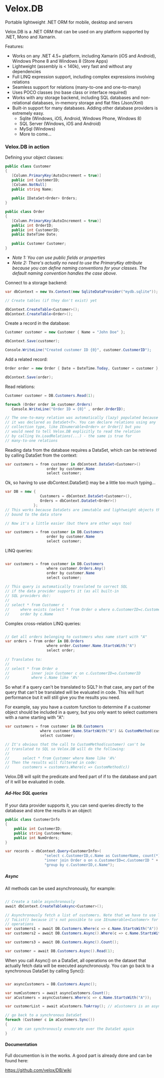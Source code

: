 # Velox.DB
Portable lightweight .NET ORM for mobile, desktop and servers

Velox.DB is a .NET ORM that can be used on any platform supported by .NET, Mono and Xamarin.

Features:
- Works on any .NET 4.5+ platform, including Xamarin (iOS and Android), Windows Phone 8 and Windows 8 (Store Apps)
- Lightweight (assembly is < 140k), very fast and without any dependencies
- Full LINQ expression support, including complex expressions involving relations
- Seamless support for relations (many-to-one and one-to-many)
- Uses POCO classes (no base class or interface required)
- Works with any storage backend, including SQL databases and non-relational databases, in-memory storage and flat files (Json/Xml)
- Built-in support for many databases. Adding other database providers is extremely easy.
  - Sqlite (Windows, iOS, Android, Windows Phone, Windows 8)
  - SQL Server (Windows, iOS and Android)
  - MySql (Windows)
  - More to come...

### Velox.DB in action

Defining your object classes:

```csharp
public class Customer
{
   [Column.PrimaryKey(AutoIncrement = true)]
   public int CustomerID;
   [Column.NotNull]
   public string Name;
   
   public IDataSet<Order> Orders;
}

public class Order
{
   [Column.PrimaryKey(AutoIncrement = true)]
   public int OrderID;
   public int CustomerID;
   public DateTime Date;
   
   public Customer Customer;
}
```

- *Note 1: You can use public fields or properties*
- *Note 2: There's actually no need to use the PrimaryKey attribute because you can define naming conventions for your classes. The default naming convention handles the case above.*

Connect to a storage backend:

```csharp
var dbContext = new Vx.Context(new SqliteDataProvider("mydb.sqlite"));

// Create tables (if they don't exist) yet

dbContext.CreateTable<Customer>();
dbContext.CreateTable<Order>();
```

Create a record in the database:

```csharp
Customer customer = new Customer { Name = "John Doe" };

dbContext.Save(customer);

Console.WriteLine("Created customer ID {0}", customer.CustomerID");
```

Add a related record:

```csharp
Order order = new Order { Date = DateTime.Today, Customer = customer };

dbContext.Save(order);
```

Read relations:

```csharp
Customer customer = DB.Customers.Read(1);

foreach (Order order in customer.Orders)
   Console.WriteLine("Order ID = {0}" , order.OrderID);

// The one-to-many relation was automatically (lazy) populated because
// it was declared as DataSet<T>. You can declare relations using any 
// collection type, like IEnumerable<Order> or Order[] but you
// would need to tell Velox.DB explicitly to read the relation 
// by calling Vx.LoadRelations(...) - the same is true for
// many-to-one relations
```

Reading data from the database requires a DataSet, which can be retrieved by calling DataSet<T> from the context:

```csharp
var customers = from customer in dbContext.DataSet<Customer>() 
                   order by customer.Name 
                   select customer;
```

Ok, so having to use dbContext.DataSet<Customer>() may be a little too much typing...

```csharp
var DB = new {
                Customers = dbContext.DataSet<Customer>(),
                Orders = dbContext.DataSet<Order>()
             };
// This works because DataSets are immutable and lightweight objects that are 
// bound to the data store

// Now it's a little easier (but there are other ways too)

var customers = from customer in DB.Customers
                   order by customer.Name 
                   select customer;
```


LINQ queries:

```csharp

var customers = from customer in DB.Customers 
                   where customer.Orders.Any() 
                   order by customer.Name 
                   select customer;
                   
// This query is automatically translated to correct SQL 
// if the data provider supports it (as all built-in
// SQL providers do):
//
// select * from Customer c 
//     where exists (select * from Order o where o.CustomerID=c.CustomerID) 
//     order by c.Name
```

Complex cross-relation LINQ queries:

```csharp

// Get all orders belonging to customers whos name start with "A"
var orders = from order in DB.Orders 
                   where order.Customer.Name.StartsWith("A")
                   select order;
                   
// Translates to:
//
// select * from Order o 
//          inner join Customer c on c.CustomerID=o.CustomerID 
//          where c.Name like 'A%'
```

So what if a query can't be translated to SQL? In that case, any part of the query that can't be translated will be evaluated in code. This will hurt performance but it will still give you the results you need.

For example, say you have a custom function to determine if a customer object should be included in a query, but you only want to select customers with a name starting with "A":

```csharp
var customers = from customer in DB.Customers 
                where customer.Name.StartsWith("A") && CustomMethod(customer) 
                select customer;

// It's obvious that the call to CustomMethod(customer) can't be 
// translated to SQL so Velox.DB will do the following:
//
//      select * from Customer where Name like 'A%'
// Then the results will filtered in code:
//      customers = customers.Where(c => CustomMethod(c))
```
Velox.DB will split the predicate and feed part of if to the database and part of it will be evaluated in code.

##### Ad-Hoc SQL queries

If your data provider supports it, you can send queries directly to the database and store the results in an object:

```csharp
public class CustomerInfo
{
    public int CustomerID;
    public string CustomerName;
    public int NumOrders;
}

var records = dbContext.Query<CustomerInfo>(
                  "select c.CustomerID,c.Name as CustomerName, count(*) from Customer c " +
                  "inner join Order o on o.CustomerID=c.CustomerID " +
                  "group by c.CustomerID,c.Name");
```
##### Async

All methods can be used asynchronously, for example:

```csharp

// Create a table asynchronously
await dbContext.CreateTableAsync<Customer>();

// Asynchronously fetch a list of customers. Note that we have to use ToArray() or
// ToList() because it's not possible to use IEnumerable<Customer> for asynchronous
// operations
var customers1 = await DB.Customers.Where(c => c.Name.StartsWith("A")).Async().ToArray();
var customers2 = await DB.Customers.Async().Where(c => c.Name.StartsWith("A")).ToArray();

var customers3 = await DB.Customers.Async().Count();

var customer = await DB.Customers.Async().Read(1);
```

When you call Async() on a DataSet, all operations on the dataset that actually fetch data will be executed asynchronously. You can go back to a synchronous DataSet by calling Sync():

```csharp

var asyncCustomers = DB.Customers.Async();

var numCustomers = await asyncCustomers.Count();
var aCustomers = asyncCustomers.Where(c => c.Name.StartsWith("A"));

var customerList = await aCustomers.ToArray(); // aCustomers is an async DataSet

// go back to a synchronous DataSet
foreach (Customer c in aCustomers.Sync())
{
   // We can synchronously enumerate over the DataSet again
}
```

#### Documentation

Full documention is in the works. A good part is already done and can be found here:

https://github.com/velox/DB/wiki
